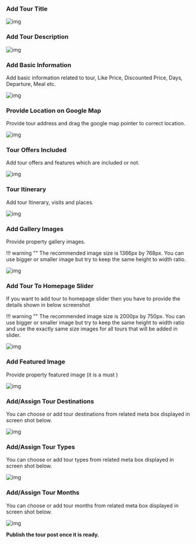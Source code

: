 ### **Add Tour Title**

![img](../img/tour-title.png)

### **Add Tour Description**

![img](../img/tour-desc.png)

### **Add Basic Information**

Add basic information related to tour, Like Price, Discounted Price, Days, Departure, Meal etc.

![img](../img/tour-basic-info.png)

### **Provide Location on Google Map**

Provide tour address and drag the google map pointer to correct location.

![img](../img/tour-map-info.png)

### **Tour Offers Included**

Add tour offers and features which are included or not.

![img](../img/tour-offer-included.png)

### **Tour Itinerary**

Add tour Itinerary, visits and places.

![img](../img/tour-roadway.png)

### **Add Gallery Images**

Provide property gallery images.

!!! warning ""
    The recommended image size is 1366px by 768px. You can use bigger or smaller image but try to keep the same height to width ratio.

![img](../img/tour-gallery.png)

### **Add Tour To Homepage Slider**

If you want to add tour to homepage slider then you have to provide the details shown in below screenshot

!!! warning ""
    The recommended image size is 2000px by 750px. You can use bigger or smaller image but try to keep the same height to width ratio and use the exactly same size images for all tours that will be added in slider.

![img](../img/tour-slider.png)

### **Add Featured Image**

Provide property featured image (it is a must )

![img](../img/tour-feaure-img.png)

### **Add/Assign Tour Destinations**

You can choose or add tour destinations from related meta box displayed in screen shot below.

![img](../img/tour-destinations.png)

### **Add/Assign Tour Types**

You can choose or add tour types from related meta box displayed in screen shot below.

![img](../img/tour-types.png)

### **Add/Assign Tour Months**

You can choose or add tour months from related meta box displayed in screen shot below.

![img](../img/tour-months.png)

**Publish the tour post once it is ready.**